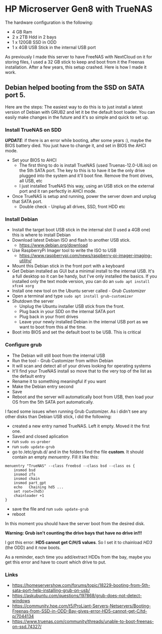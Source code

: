 # HP Microserver Gen8 with TrueNAS

The hardware configuration is the following:
- 4 GB Ram
- 2 x 2TB Hdd in 2 bays
- 1 x 120GB SSD in ODD
- 1 x 4GB USB Stick in the internal USB port

As previously I made this server to have FreeNAS with NextCloud on it for storing files, I used a 32 GB stick to keep and boot from it the Freenas installation. After a few years, this setup crashed. Here is how I made it work.

## Debian helped booting from the SSD on SATA port 5.

Here are the steps:
The easiest way to do this is to just install a latest version of Debian with GRUB2 and let it be the default boot loader. You can easily make changes in the future and it's so simple and quick to set up.

### Install TrueNAS on SDD
___UPDATE___: if there is an error while booting, after some years :), maybe the BIOS battery died. You just have to change it, and set in BIOS the AHCI mode.
* Set your BIOS to AHCI
    * The first thing to do is install TrueNAS (used Truenas-12.0-U8.iso) on the 5th SATA port. The key to this is to have it be the only drive plugged into the system and it'll boot fine. Remove the front drives, all USB, etc
    * I just installed TrueNAS this way, using an USB stick on the external port and it ran perfectly in AHCI mode.
* Once TrueNAS is setup and running, power the server down and unplug that SATA port.
    * Double check - Unplug all drives, SSD, front HDD etc

### Install Debian
* Install the target boot USB stick in the internal slot (I used a 4GB one) this is where to install Debian
* Download latest Debian ISO and flash to another USB stick.
    * https://www.debian.org/download
* Use RaspberryPi Imager tool to write the ISO to USB
    * https://www.raspberrypi.com/news/raspberry-pi-imager-imaging-utility/
* Mount this Debian stick in the front port with a keyboard
* Get Debian installed as GUI but a minimal install to the internal USB. It's a full desktop so it can be handy, but I've only installed the basics. If you installed only the text mode version, you can do an ```sudo apt install xfce4 xorg```
* Install one new tool on the Ubuntu server called - *Grub Customizer*
* Open a terminal and type ```sudo apt install grub-customizer```
* Shutdown the server
    * Unplug the Ubuntu installer USB stick from the front.
    * Plug back in your SDD on the internal SATA port
    * Plug back in your front drives
    * Leave your newly installed Debian in the internal USB port as we want to boot from this al the time.
* Boot into BIOS and set the default boot to be USB. This is critical

### Configure grub
* The Debian will still boot from the internal USB
* Run the tool - Grub Customizer from within Debian
* It will scan and detect all of your drives looking for operating systems
* It'll find your TrueNAS install so move that to the very top of the list as the default entry
* Rename it to something meaningful if you want
* Make the Debian entry second
* Save
* Reboot and the server will automatically boot from USB, then load your OS from the 5th SATA port automatically.

I faced some issues when running Grub Customizer. As i didn't see any other disks than Debian USB stick, i did the following:
* created a new entry named TrueNAS. Left it empty. Moved it the first one.
* Saved and closed aplication
* run ```sudo os-prober```
* run ```sudo update-grub```
* go to /etc/grub.d/ and in the folders find the file **custom**. It should contain an empty *menuentry*. Fill it like this:
```
menuentry "TrueNAS" --class freebsd --class bsd --class os {
    insmod bsd
    insmod zfs
    insmod chain
    insmod part_gpt
    echo   Chaining hd5 ...
    set root=(hd5)
    chainloader +1
}

```
* save the file and run ```sudo update-grub```
* reboot

In this moment you should have the server boot from the desired disk.

**Warning: Grub isn't counting the drive bays that have no drive in!!!**

I got this error: **HD5 cannot get C/H/S values**. So I set it to chainload *HD3* (the ODD) and it now boots.

As a reminder, each time you add/extract HDDs from the bay, maybe you get this error and have to count which drive to put.


### Links
- https://homeservershow.com/forums/topic/18229-booting-from-5th-sata-port-help-installing-grub-on-usb/
- https://askubuntu.com/questions/197868/grub-does-not-detect-windows
- https://community.hpe.com/t5/ProLiant-Servers-Netservers/Booting-Freenas-from-SSD-in-ODD-Bay-gives-error-HD5-cannot-get-C/td-p/7044134
- https://www.truenas.com/community/threads/unable-to-boot-freenas-on-ssd.74327/
